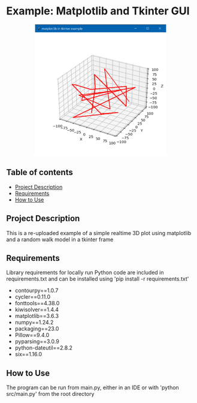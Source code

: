 # Example: Matplotlib and Tkinter GUI

<p align="center">
 <img src="https://github.com/LC-Linkous/Example_Matplotlib-Tkinter/blob/master/imgs/draw-example.PNG" width="350" height="350" >
</p>


## Table of contents
* [Project Description](#Project-Description)
* [Requirements](#Requirements)
* [How to Use](#How-to-Use)


## Project Description
This is a re-uploaded example of a simple realtime 3D plot using matplotlib and a random walk model in a tkinter frame

## Requirements
Library requirements for locally run Python code are included in requirements.txt and can be 
installed using 'pip install -r requirements.txt'

* contourpy==1.0.7
* cycler==0.11.0
* fonttools==4.38.0
* kiwisolver==1.4.4
* matplotlib==3.6.3
* numpy==1.24.2
* packaging==23.0
* Pillow==9.4.0
* pyparsing==3.0.9
* python-dateutil==2.8.2
* six==1.16.0


## How to Use
The program can be run from main.py, either in an IDE or with 'python src/main.py' from the root directory







